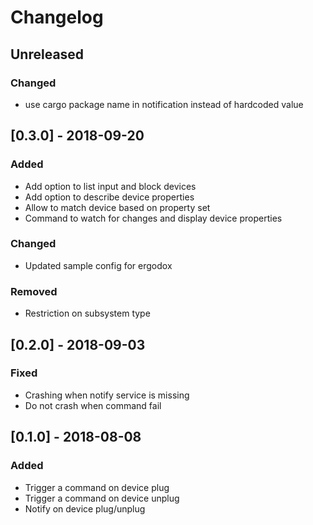 # Changelog

## Unreleased
### Changed
- use cargo package name in notification instead of hardcoded value

## [0.3.0] - 2018-09-20
### Added
- Add option to list input and block devices
- Add option to describe device properties
- Allow to match device based on property set
- Command to watch for changes and display device properties
### Changed
- Updated sample config for ergodox
### Removed
- Restriction on subsystem type

## [0.2.0] - 2018-09-03
### Fixed
- Crashing when notify service is missing
- Do not crash when command fail

## [0.1.0] - 2018-08-08
### Added
- Trigger a command on device plug
- Trigger a command on device unplug
- Notify on device plug/unplug
